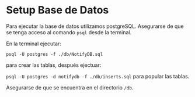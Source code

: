# Setup Base de Datos

Para ejecutar la base de datos utilizamos postgreSQL. Asegurarse de que se tenga acceso al comando `psql` desde la terminal.

En la terminal ejecutar:

`psql -U postgres -f ./db/NotifyDB.sql`

para crear las tablas, después ejectuar:

`psql -U postgres -d notifydb -f ./db/inserts.sql` para popular las tablas.

Asegurarse de que se encuentra en el directorio `/db`.
